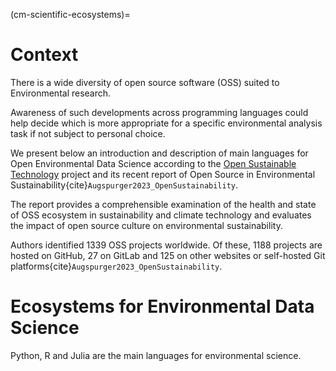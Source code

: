 (cm-scientific-ecosystems)=

# Context
There is a wide diversity of open source software (OSS) suited to Environmental research. 

Awareness of such developments across programming languages could help decide which is more appropriate for a specific environmental analysis task if not subject to personal choice.

We present below an introduction and description of main languages for Open Environmental Data Science according to the [Open Sustainable Technology](https://opensustain.tech/) project and its recent report of Open Source in Environmental Sustainability{cite}`Augspurger2023_OpenSustainability`.

The report provides a comprehensible examination of the health and state of OSS ecosystem in sustainability and climate technology and evaluates the impact of open source culture on environmental sustainability.

Authors identified 1339 OSS projects worldwide. Of these, 1188 projects are hosted on GitHub, 27 on GitLab and 125 on other websites or self-hosted Git platforms{cite}`Augspurger2023_OpenSustainability`.

# Ecosystems for Environmental Data Science

Python, R and Julia are the main languages for environmental science.